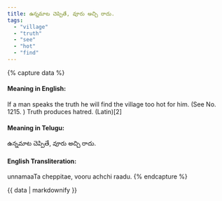 ```yaml
---
title: ఉన్నమాట చెప్పితే, వూరు అచ్చి రాదు.
tags:
  - "village"
  - "truth"
  - "see"
  - "hot"
  - "find"
---
```


{% capture data %}
#### Meaning in English:
If a man speaks the truth he will find the village too hot for him.
(See No. 1215. )
Truth produces hatred. (Latin)[2]

#### Meaning in Telugu:
ఉన్నమాట చెప్పితే, వూరు అచ్చి రాదు.

#### English Transliteration:
unnamaaTa cheppitae, vooru achchi raadu.
{% endcapture %}

<div class="notice">{{ data | markdownify }}</div>

